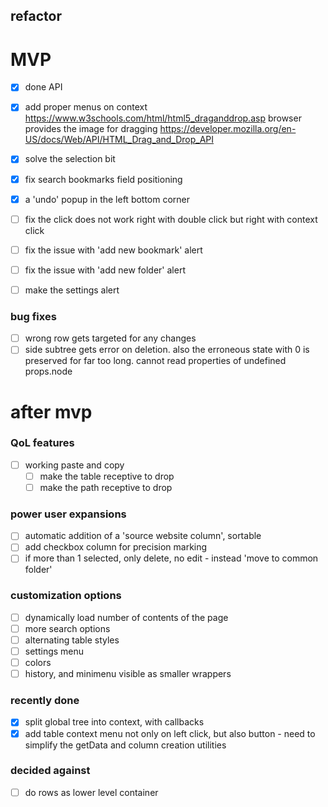

## refactor

# MVP
- [x] done API
- [x] add proper menus on context
https://www.w3schools.com/html/html5_draganddrop.asp
browser provides the image for dragging
https://developer.mozilla.org/en-US/docs/Web/API/HTML_Drag_and_Drop_API
- [x] solve the selection bit
- [x] fix search bookmarks field positioning
- [x] a 'undo' popup in the left bottom corner

- [ ] fix the click does not work right with double click but right with context click
- [ ] fix the issue with 'add new bookmark' alert
- [ ] fix the issue with 'add new folder' alert
- [ ] make the settings alert


### bug fixes
- [ ] wrong row gets targeted for any changes
- [ ] side subtree gets error on deletion. also the erroneous state with 0 is preserved for far too long. cannot read properties of undefined props.node

# after mvp
### QoL features
- [ ] working paste and copy
  - [ ] make the table receptive to drop
  - [ ] make the path receptive to drop
### power user expansions
- [ ] automatic addition of a 'source website column', sortable
- [ ] add checkbox column for precision marking
- [ ] if more than 1 selected, only delete, no edit - instead 'move to common folder' 

### customization options
- [ ] dynamically load number of contents of the page
- [ ] more search options
- [ ] alternating table styles
- [ ] settings menu
- [ ] colors
- [ ] history, and minimenu visible as smaller wrappers

### recently done
- [x] split global tree into context, with callbacks
- [x] add table context menu not only on left click, but also button - need to simplify the getData and column creation utilities

### decided against
- [ ] do rows as lower level container